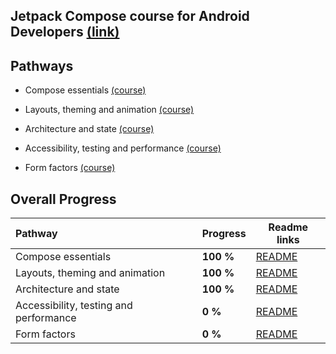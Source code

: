 ## Jetpack Compose course for Android Developers [(link)](https://developer.android.com/courses/jetpack-compose/course)

## Pathways

- Compose essentials [(course)](https://developer.android.com/courses/pathways/jetpack-compose-for-android-developers-1)

- Layouts, theming and animation [(course)](https://developer.android.com/courses/pathways/jetpack-compose-for-android-developers-2)

- Architecture and state [(course)](https://developer.android.com/courses/pathways/jetpack-compose-for-android-developers-3)

- Accessibility, testing and performance [(course)](https://developer.android.com/courses/pathways/jetpack-compose-for-android-developers-4)

- Form factors [(course)](https://developer.android.com/courses/pathways/jetpack-compose-for-android-developers-5)

## Overall Progress

| Pathway                                 | Progress  | Readme links                                                              |
|:----------------------------------------|:----------|---------------------------------------------------------------------------|
| Compose essentials                      | **100 %** | [README](https://github.com/killgram/Jetpack-compose-course/tree/main/p1) |
| Layouts, theming and animation          | **100 %** | [README](https://github.com/killgram/Jetpack-compose-course/tree/main/p2) |
| Architecture and state                  | **100 %** | [README](https://github.com/killgram/Jetpack-compose-course/tree/main/p3) |
| Accessibility, testing and performance  | **0 %**   | [README](https://github.com/killgram/Jetpack-compose-course/tree/main/p4) |
| Form factors                            | **0 %**   | [README](https://github.com/killgram/Jetpack-compose-course/tree/main/p5) |
